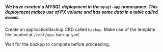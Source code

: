 </br>

##### We have created a MYSQL deployment in the `mysql-app` namespace. This deployment makes use of PX volume and has some data in a table called `demodb`.

Create an applicationBackup CRD called `backup`. Make use of the template file located at `/root/app-backup.yaml`

Wait for the backup to complete before proceeding.
